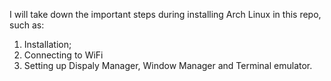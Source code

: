 I will take down the important steps during installing Arch Linux in this repo, such as:
1. Installation;
2. Connecting to WiFi
3. Setting up Dispaly Manager, Window Manager and Terminal emulator.
